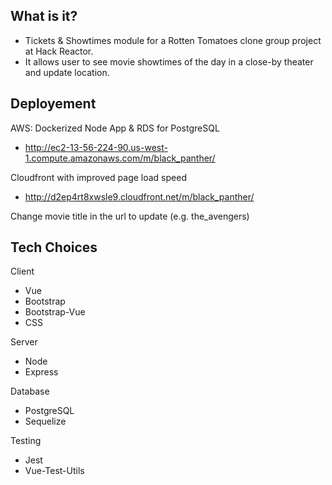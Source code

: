 ## What is it?
- Tickets & Showtimes module for a Rotten Tomatoes clone group project at Hack Reactor.
- It allows user to see movie showtimes of the day in a close-by theater and update location.

## Deployement
AWS: Dockerized Node App & RDS for PostgreSQL
- http://ec2-13-56-224-90.us-west-1.compute.amazonaws.com/m/black_panther/

Cloudfront with improved page load speed
- http://d2ep4rt8xwsle9.cloudfront.net/m/black_panther/

Change movie title in the url to update (e.g. the_avengers)

## Tech Choices
Client
- Vue
- Bootstrap
- Bootstrap-Vue
- CSS
	
Server
- Node
- Express

Database
- PostgreSQL
- Sequelize

Testing
- Jest
- Vue-Test-Utils

	


